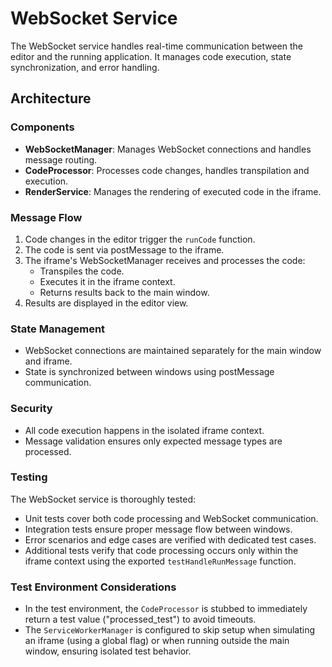 # WebSocket Service

The WebSocket service handles real-time communication between the editor and the
running application. It manages code execution, state synchronization, and error
handling.

## Architecture

### Components

- **WebSocketManager**: Manages WebSocket connections and handles message
  routing.
- **CodeProcessor**: Processes code changes, handles transpilation and
  execution.
- **RenderService**: Manages the rendering of executed code in the iframe.

### Message Flow

1. Code changes in the editor trigger the `runCode` function.
2. The code is sent via postMessage to the iframe.
3. The iframe's WebSocketManager receives and processes the code:
   - Transpiles the code.
   - Executes it in the iframe context.
   - Returns results back to the main window.
4. Results are displayed in the editor view.

### State Management

- WebSocket connections are maintained separately for the main window and
  iframe.
- State is synchronized between windows using postMessage communication.

### Security

- All code execution happens in the isolated iframe context.
- Message validation ensures only expected message types are processed.

### Testing

The WebSocket service is thoroughly tested:

- Unit tests cover both code processing and WebSocket communication.
- Integration tests ensure proper message flow between windows.
- Error scenarios and edge cases are verified with dedicated test cases.
- Additional tests verify that code processing occurs only within the iframe
  context using the exported `testHandleRunMessage` function.

### Test Environment Considerations

- In the test environment, the `CodeProcessor` is stubbed to immediately return
  a test value ("processed_test") to avoid timeouts.
- The `ServiceWorkerManager` is configured to skip setup when simulating an
  iframe (using a global flag) or when running outside the main window, ensuring
  isolated test behavior.
